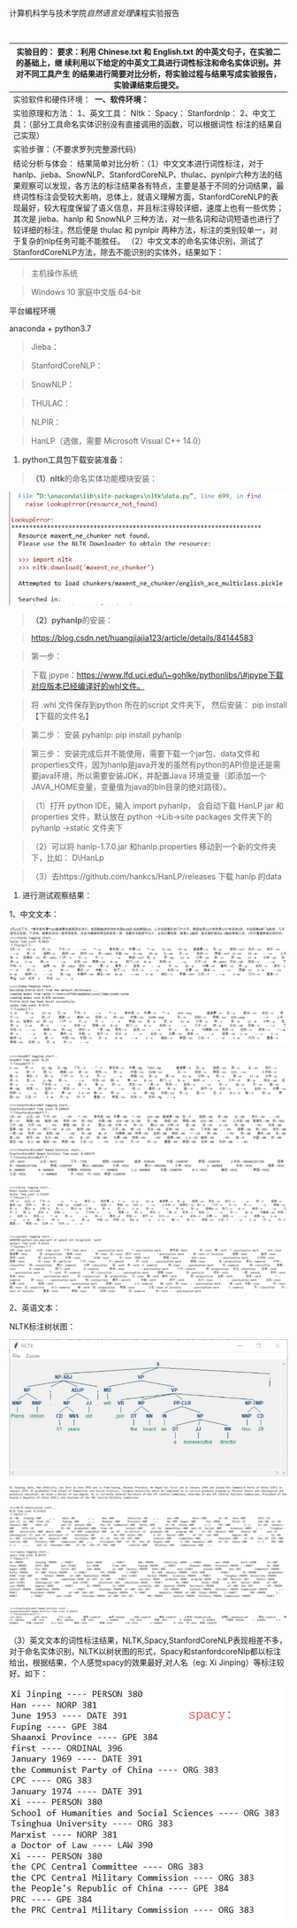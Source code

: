 计算机科学与技术学院*自然语言处理*课程实验报告

 

| 实验目的： 要求：利用 Chinese.txt 和 English.txt 的中英文句子，在实验二的基础上，继 续利用以下给定的中英文工具进行词性标注和命名实体识别。并对不同工具产生 的结果进行简要对比分析，将实验过程与结果写成实验报告，实验课结束后提交。                                                                                                                                                                                                                                                                                                                                                                                    |
|------------------------------------------------------------------------------------------------------------------------------------------------------------------------------------------------------------------------------------------------------------------------------------------------------------------------------------------------------------------------------------------------------------------------------------------------------------------------------------------------------------------------------------------------------------------------------------------------------------------------|
| 实验软件和硬件环境：  **一、软件环境：**                                                                                                                                                                                                                                                                                                                                                                                                                                                                                                                                                                               |
| 实验原理和方法： 1、英文工具： Nltk： Spacy： Stanfordnlp： 2、中文工具：（部分工具命名实体识别没有直接调用的函数，可以根据词性 标注的结果自己实现）                                                                                                                                                                                                                                                                                                                                                                                                                                                                   |
| 实验步骤：（不要求罗列完整源代码）                                                                                                                                                                                                                                                                                                                                                                                                                                                                                                                                                                                     |
| 结论分析与体会： 结果简单对比分析：（1）中文文本进行词性标注，对于hanlp、jieba、SnowNLP、StanfordCoreNLP、thulac、pynlpir六种方法的结果观察可以发现，各方法的标注结果各有特点，主要是基于不同的分词结果，最终词性标注会受较大影响，总体上，就语义理解方面，StanfordCoreNLP的表现最好，较大程度保留了语义信息，并且标注得较详细，速度上也有一些优势；其次是 jieba、hanlp 和 SnowNLP 三种方法，对一些名词和动词短语也进行了较详细的标注，然后便是 thulac 和 pynlpir 两种方法，标注的类别较单一，对于复杂的nlp任务可能不能胜任。 （2）中文文本的命名实体识别，测试了StanfordCoreNLP方法，除去不能识别的实体外，结果如下： |

>   主机操作系统

>   Windows 10 家庭中文版 64-bit

平台编程环境

anaconda + python3.7

>   Jieba：

>   StanfordCoreNLP：

>   SnowNLP：

>   THULAC：

>   NLPIR：

>   HanLP（选做，需要 Microsoft Visual C++ 14.0）

1.  python工具包下载安装准备：

>   **（1）nltk**的命名实体功能模块安装：

![](media/717fbf35dded1de2f9c7d7278efa4554.png)

>   **（2）pyhanlp**的安装：

>   <https://blog.csdn.net/huangjiajia123/article/details/84144583>

>   第一步：

>   下载
>   jpype：https://www.lfd.uci.edu/\~gohlke/pythonlibs/\#jpype下载对应版本已经编译好的whl文件。

>   将 .whl 文件保存到python 所在的script 文件夹下， 然后安装： pip install
>   【下载的文件名】

>   第二步： 安装 pyhanlp: pip install pyhanlp

>   第三步：
>   安装完成后并不能使用，需要下载一个jar包、data文件和properties文件，因为hanlp是java开发的虽然有python的API但是还是需要java环境，所以需要安装JDK，并配置Java
>   环境变量（即添加一个JAVA_HOME变量，变量值为java的bin目录的绝对路径）。

>   （1）打开 python IDE，输入 import pyhanlp， 会自动下载 HanLP jar
>   和properties 文件，默认放在 python -\>Lib-\>site packages 文件夹下的 pyhanlp
>   -\>static 文件夹下

>   （2）可以将 hanlp-1.7.0.jar 和hanlp.properties
>   移动到一个新的文件夹下，比如： D\\HanLp

>   （3）去https://github.com/hankcs/HanLP/releases 下载 hanlp 的data

1.  进行测试观察结果：

1、中文文本：

![](media/675754439270425c58c5cbdbb5c054e7.png)

![](media/fe9a54049ba9a56fadad962e4c826386.png)

![](media/f5f4a0b7e4d9a49325e0ad81b8b66fb9.png)

![](media/ce1f474b6f6c3351c3ed9cd2c0a07c0e.png)

2、英语文本：

NLTK标注树状图：

![](media/638c0d989f6ccb3ee560fefad29ed3e7.png)

![](media/2bf6f485ff079726301948a70bc159a3.png)

![](media/3afbe14dcb9757cf1df8f5c464fbfcae.png)

（3）英文文本的词性标注结果，NLTK,Spacy,StanfordCoreNLP表现相差不多，对于命名实体识别，NLTK以树状图的形式，Spacy和stanfordcoreNlp都以标注给出，根据结果，个人感觉spacy的效果最好,对人名（eg:
Xi Jinping）等标注较好。如下：

![](media/9b0516cc59d2ff49bf2e0dd8a084e7ef.png)
